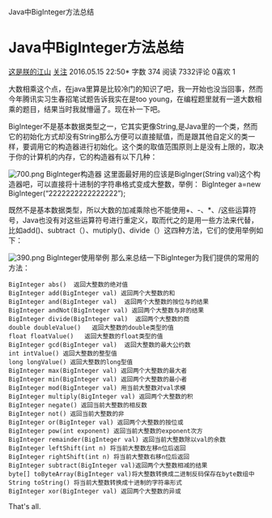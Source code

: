 Java中BigInteger方法总结

# Java中BigInteger方法总结

 [这是朕的江山](https://www.jianshu.com/u/6109b23b7ee6)  [关注]()
2016.05.15 22:50* 字数 374 阅读 7332评论 0喜欢 1

大数相乘这个点，在java里算是比较冷门的知识了吧，我一开始也没当回事，然而今年腾讯实习生春招笔试题告诉我实在是too young，在编程题里就有一道大数相乘的题目，结果当时我就懵逼了。现在补一下吧。

BigInteger不是基本数据类型之一，它其实更像String,是Java里的一个类，然而它的初始化方式却没有String那么方便可以直接赋值，而是跟其他自定义的类一样，要调用它的构造器进行初始化。这个类的取值范围原则上是没有上限的，取决于你的计算机的内存，它的构造器有以下几种：

![700.png](https://gitee.com/hjb2722404/tuchuang/raw/master/img/20210108141937.png)
BigInteger构造器
这里面最好用的应该是BigInger(String val)这个构造器吧，可以直接将十进制的字符串格式变成大整数，举例：
BigInteger a=new BigInteger(“2222222222222222”);

既然不是基本数据类型，所以大数的加减乘除也不能使用+、-、*、/这些运算符号，Java也没有对这些运算符号进行重定义，取而代之的是用一些方法来代替，比如add()、subtract（）、mutiply()、divide（）这四种方法，它们的使用举例如下：

![390.png](https://gitee.com/hjb2722404/tuchuang/raw/master/img/20210108141944.png)
BigInteger使用举例
那么来总结一下BigInteger为我们提供的常用的方法：

	BigInteger abs()  返回大整数的绝对值
	BigInteger add(BigInteger val) 返回两个大整数的和
	BigInteger and(BigInteger val)  返回两个大整数的按位与的结果
	BigInteger andNot(BigInteger val) 返回两个大整数与非的结果
	BigInteger divide(BigInteger val)  返回两个大整数的商
	double doubleValue()   返回大整数的double类型的值
	float floatValue()   返回大整数的float类型的值
	BigInteger gcd(BigInteger val)  返回大整数的最大公约数
	int intValue() 返回大整数的整型值
	long longValue() 返回大整数的long型值
	BigInteger max(BigInteger val) 返回两个大整数的最大者
	BigInteger min(BigInteger val) 返回两个大整数的最小者
	BigInteger mod(BigInteger val) 用当前大整数对val求模
	BigInteger multiply(BigInteger val) 返回两个大整数的积
	BigInteger negate() 返回当前大整数的相反数
	BigInteger not() 返回当前大整数的非
	BigInteger or(BigInteger val) 返回两个大整数的按位或
	BigInteger pow(int exponent) 返回当前大整数的exponent次方
	BigInteger remainder(BigInteger val) 返回当前大整数除以val的余数
	BigInteger leftShift(int n) 将当前大整数左移n位后返回
	BigInteger rightShift(int n) 将当前大整数右移n位后返回
	BigInteger subtract(BigInteger val)返回两个大整数相减的结果
	byte[] toByteArray(BigInteger val)将大整数转换成二进制反码保存在byte数组中
	String toString() 将当前大整数转换成十进制的字符串形式
	BigInteger xor(BigInteger val) 返回两个大整数的异或

That's all.